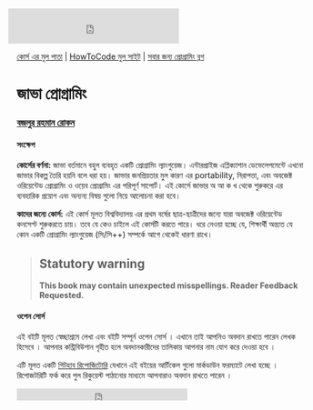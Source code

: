 <iframe src="https://www.facebook.com/plugins/likebox.php?href=https%3A%2F%2Fwww.facebook.com%2Fhowtocode.com.bd&amp;width&amp;height=62&amp;colorscheme=light&amp;show_faces=false&amp;header=false&amp;stream=false&amp;show_border=false&amp;appId=353725671441956" scrolling="no" frameborder="0" style="border:none; overflow:hidden; height:62px; margin-left:-15px;" allowTransparency="true"></iframe>

[কোর্স এর মুল পাতা](http://java.howtocode.com.bd/) | [HowToCode মুল সাইট](http://www.howtocode.com.bd/) | [সবার জন্য প্রোগ্রামিং ব্লগ](http://blog.howtocode.com.bd/)

# জাভা প্রোগ্রামিং

### [বজলুর রহমান রোকন](http://www.bazlur.com/)

#### সংক্ষেপ

**কোর্সের বর্ণনা:**  জাভা বর্তমানে বহুল ব্যবহৃত একটি প্রোগ্রামিং ল্যাংগুয়েজ। এন্টারপ্রাইজ এপ্লিক্যাশান ডেভেলেপমেন্টে এখনো জাভার বিকল্প তৈরি হয়নি বলে ধরা হয়। জাভার জনপ্রিয়তার মুল কারণ এর portability, নিরাপত্তা, এবং অবজেক্ট ওরিয়েন্টেড প্রোগ্রামিং ও ওয়েব প্রোগ্রামিং এর পরিপূর্ণ সাপোর্ট। এই কোর্সে জাভার অ আ ক খ থেকে শুরুকরে এর ব্যবহারিক প্রয়োগ এবং অন্যন্য বিষয় গুলো নিয়ে আলোচনা করা হবে।

**কাদের জন্যে কোর্স:**  এই কোর্স মূলত বিশ্ববিদ্যালয় এর প্রথম বর্ষের ছাত্র-ছাত্রীদের জন্যে যারা অবজেক্ট ওরিয়েন্টেড কনসেপ্ট শুরুকরতে চায়। তবে যে কেও চাইলে এই কোর্সটি করতে পারে। ধরে নেওয়া হচ্ছে যে, শিক্ষার্থী অন্ত্যত যে কোন একটি প্রোগ্রামিং ল্যাংগুয়েজ (সি/সি++) সম্পর্কে আগে থেকেই ধারণা রাখে।

> ## Statutory warning
> __This book may contain unexpected misspellings. Reader Feedback Requested.__

#### ওপেন সোর্স

এই বইটি মূলত স্বেচ্ছাশ্রমে লেখা এবং বইটি সম্পূর্ন ওপেন সোর্স । এখানে তাই আপনিও অবদান রাখতে পারেন লেখক হিসেবে । আপনার কন্ট্রিবিউশান গৃহীত হলে অবদানকারীদের তালিকায় আপনার নাম যোগ করে দেওয়া হবে ।

এটি মূলত একটি [গিটহাব রিপোজিটোরি](https://github.com/howtocode-com-bd/java.howtocode.com.bd)  যেখানে এই বইয়ের আর্টিকেল গুলো মার্কডাউন ফরম্যাটে লেখা হচ্ছে । রিপোজটরিটি ফর্ক করে পুল রিকুয়েস্ট পাঠানোর মাধ্যমে আপনারাও অবদান রাখতে পারেন ।

<iframe src="https://www.facebook.com/plugins/like.php?href=http%3A%2F%2Fjava.howtocode.com.bd&amp;width&amp;layout=button_count&amp;action=like&amp;show_faces=false&amp;share=true&amp;height=21&amp;appId=353725671441956" scrolling="no" frameborder="0" style="border:none; overflow:hidden; height:21px;" allowTransparency="true"></iframe>
